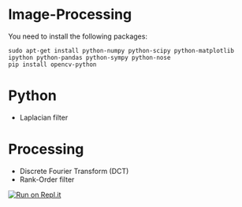 # Image-Processing

<p>You need to install the following packages:</p>
<pre>
<code>sudo apt-get install python-numpy python-scipy python-matplotlib ipython python-pandas python-sympy python-nose</code>
<code>pip install opencv-python</code>
</pre>

# Python
- Laplacian filter

# Processing
- Discrete Fourier Transform (DCT)
- Rank-Order filter

[![Run on Repl.it](https://repl.it/badge/github/Gigi-G/Image-Processing)](https://repl.it/github/Gigi-G/Image-Processing)